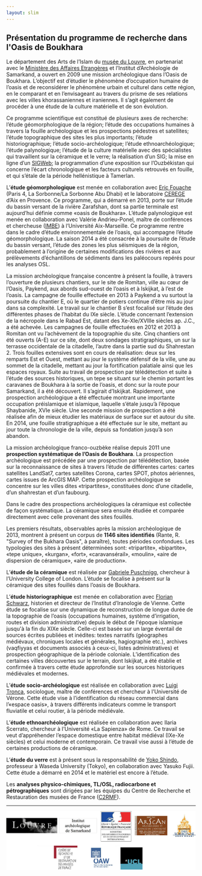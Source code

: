 ```yaml
---
layout: slim
---
```



Présentation du programme de recherche dans l'Oasis de Boukhara
--

Le département des Arts de l’Islam du [musée du Louvre](http://www.louvre.fr/), en partenariat avec le [Ministère des Affaires Etrangères](http://www.ambafrance-uz.org/La-collaboration-franco-ouzbeke-en) et l’Institut d’Archéologie de Samarkand, a ouvert en 2009 une mission archéologique dans l’Oasis de Boukhara. L’objectif est d’étudier le phénomène d’occupation humaine de l’oasis et de reconsidérer le phénomène urbain et culturel dans cette région, en le comparant et en l’envisageant au travers du prisme de ses relations avec les villes khorassaniennes et iraniennes. Il s’agit également de procéder à une étude de la culture matérielle et de son évolution.

Ce programme scientifique est constitué de plusieurs axes de recherche: l’étude géomorphologique de la région; l’étude des occupations humaines à travers la fouille archéologique et les prospections pédestres et satellites; l’étude topographique des sites les plus importants; l’étude historiographique; l’étude socio-archéologique; l’étude ethnoarchéologique; l’étude palynologique; l’étude de la culture matérielle avec des spécialistes qui travaillent sur la céramique et le verre; la réalisation d’un SIG; la mise en ligne d’un [SIGWeb](sigweb); la programmation d’une exposition sur l’Ouzbékistan qui concerne l’écart chronologique et les facteurs culturels retrouvés en fouille, et qui s’étale de la période hellénistique à Tamerlan.

L’**étude géomorphologique** est menée en collaboration avec [Eric Fouache](http://www.paris-sorbonne.fr/IMG/pdf/CV-Fouache.pdf) (Paris 4, La Sorbonne/La Sorbonne Abu Dhabi) et le laboratoire [CEREGE](https://www.cerege.fr/) d’Aix en Provence. Ce programme, qui a démarré en 2013, porte sur l’étude du bassin versant de la rivière Zarafshan, dont sa partie terminale est aujourd’hui définie comme «oasis de Boukhara». L’étude palynologique est menée en collaboration avec Valérie Andrieu-Ponel, maître de conférences et chercheuse ([IMBE](http://www.imbe.fr/)) à l’Université Aix-Marseille. Ce programme rentre dans le cadre d’étude environnementale de l’oasis, qui accompagne l’étude géomorphologique. La saison 2014 a été consacrée à la poursuite de l’étude du bassin versant, l’étude des zones les plus séismiques de la région, probablement à l’origine de certaines modifications des rivières et aux prélèvements d’échantillons de sédiments dans les paléocours repérés pour les analyses OSL.

La mission archéologique française concentre à présent la fouille, à travers l’ouverture de plusieurs chantiers, sur le site de Romitan, ville au cœur de l’Oasis, Paykend, aux abords sud-ouest de l’oasis et à Iskijkat, à l’est de l’oasis. La campagne de fouille effectuée en 2013 à Paykend a vu surtout la poursuite du chantier E, où le quartier de potiers continue d’être mis au jour dans sa complexité. Le travail sur le chantier B s’est focalisé sur l’étude des différentes phases de l’habitat du IXe siècle. L’étude concernant l’extension de la nécropole dans le Rabad Est, datant des Xe-XIe/XVIIIe siècles ap. J.C., a été achevée. Les campagnes de fouille effectuées en 2012 et 2013 à Romitan ont vu l’achèvement de la topographie du site. Cinq chantiers ont été ouverts (A-E) sur ce site, dont deux sondages stratigraphiques, un sur la terrasse occidentale de la citadelle, l’autre dans la partie sud du Shahrestan 2. Trois fouilles extensives sont en cours de réalisation: deux sur les remparts Est et Ouest, mettant au jour le système défensif de la ville, une au sommet de la citadelle, mettant au jour la fortification palatiale ainsi que les espaces royaux. Suite au travail de prospection par télédétection et suite à l’étude des sources historiques, un tepe se situant sur le chemin portant les caravanes de Boukhara à la sortie de l’oasis, et donc sur la route pour Samarkand, il a été découvert. Il s’agirait d’Iskijkat. Rapidement, une prospection archéologique a été effectuée montrant une importante occupation préislamique et islamique, laquelle s’étale jusqu’à l’époque Shaybanide, XVIe siècle. Une seconde mission de prospection a été réalisée afin de mieux étudier les matériaux de surface sur et autour du site. En 2014, une fouille stratigraphique a été effectuée sur le site, mettant au jour toute la chronologie de la ville, depuis sa fondation jusqu’à son abandon.

La mission archéologique franco-ouzbèke réalise depuis 2011 une **prospection systématique de l’Oasis de Boukhara**. La prospection archéologique est précédée par une prospection par télédétection, basée sur la reconnaissance de sites à travers l’étude de différentes cartes: cartes satellites LandSat7, cartes satellites Corona, cartes SPOT, photos aériennes, cartes issues de ArcGIS MAP. Cette prospection archéologique se concentre sur les villes dites «tripartites», constituées donc d’une citadelle, d’un shahrestan et d’un faubourg.

Dans le cadre des prospections archéologiques la céramique est collectée de façon systématique. La céramique sera ensuite étudiée et comparée directement avec celle provenant des sites fouillés.

Les premiers résultats, observables après la mission archéologique de 2013, montrent à présent un corpus de **1146 sites identifiés** (Rante, R. "Survey of the Bukhara Oasis", à paraître), toutes périodes confondues. Les typologies des sites à présent déterminées sont: «tripartite», «bipartite», «tepe unique», «kurgan», «fort», «caravansérail», «moulin», «aire de dispersion de céramique», «aire de production».

L’**étude de la céramique** est réalisée par [Gabriele Puschnigg](http://www.ucl.ac.uk/archaeology/people/staff/honorary/puschnigg), chercheur à l’University College of London. L’étude se focalise à présent sur la céramique des sites fouillés dans l’oasis de Boukhara.

L’**étude historiographique** est menée en collaboration avec [Florian Schwarz](http://www.oeaw.ac.at/iran/german/schwarz_florian.html), historien et directeur de l’Institut d’Iranologie de Vienne. Cette étude se focalise sur une dynamique de reconstruction de longue durée de la topographie de l’oasis (occupations humaines, système d’irrigation, routes et division administrative) depuis le début de l'époque islamique jusqu'à la fin du XIXe siècle. Celle-ci est basée sur un large éventail de sources écrites publiées et inédites: textes narratifs (géographes médiévaux, chroniques locales et générales, hagiographie etc.), archives (vaqfiyyas et documents associés à ceux-ci, listes administratives) et prospection géographique de la période coloniale.  L’identification des certaines villes découvertes sur le terrain, dont Iskijkat, a été établie et confirmée à travers cette étude approfondie sur les sources historiques médiévales et modernes.

L’**étude socio-archéologique** est réalisée en collaboration avec [Luigi Tronca](http://www.dtesis.univr.it/?ent=persona&lang=it&id=3641), sociologue, maître de conférences et chercheur à l’Université de Vérone. Cette étude vise à l’identification du réseau commercial dans l’«espace oasis», à travers différents indicateurs comme le transport fluviatile et celui routier, à la période médiévale.

L’**étude ethnoarchéologique** est réalisée en collaboration avec Ilaria Scerrato, chercheur à l’Université «La Sapienza» de Rome. Ce travail se veut d’appréhender l’espace domestique entre habitat médiéval (IXe-Xe siècles) et celui moderne et contemporain. Ce travail vise aussi à l’étude de certaines productions de céramique.

L’**étude du verre** est à présent sous la responsabilité de [Yoko Shindo](http://www.waseda.jp/eng/about.html), professeur à Waseda University (Tokyo), en collaboration avec Yasuko Fujii. Cette étude a démarré en 2014 et le matériel est encore à l’étude.

Les **analyses physico-chimiques, TL/OSL, radiocarbone et pétrographiques** sont dirigées par les équipes du Centre de Recherche et Restauration des musées de France ([C2RMF](http://www.c2rmf.fr/)).

---


<img class="img-responsive" src="./img/articles/media/1/logo2.jpg" />
